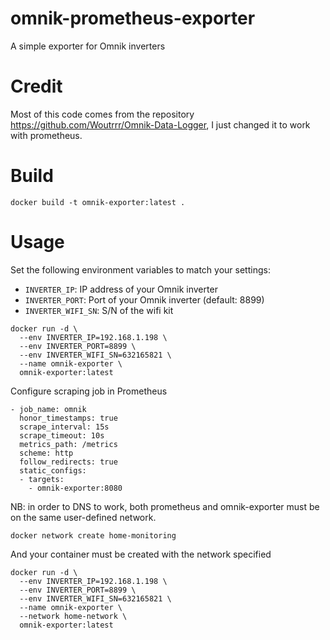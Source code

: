 # omnik-prometheus-exporter
A simple exporter for Omnik inverters

# Credit

Most of this code comes from the repository https://github.com/Woutrrr/Omnik-Data-Logger, I just changed it to work with prometheus.

# Build

```
docker build -t omnik-exporter:latest .
```

# Usage

Set the following environment variables to match your settings:

- `INVERTER_IP`: IP address of your Omnik inverter
- `INVERTER_PORT`: Port of your Omnik inverter (default: 8899)
- `INVERTER_WIFI_SN`: S/N of the wifi kit

```
docker run -d \
  --env INVERTER_IP=192.168.1.198 \
  --env INVERTER_PORT=8899 \
  --env INVERTER_WIFI_SN=632165821 \
  --name omnik-exporter \
  omnik-exporter:latest
```

Configure scraping job in Prometheus

```
- job_name: omnik
  honor_timestamps: true
  scrape_interval: 15s
  scrape_timeout: 10s
  metrics_path: /metrics
  scheme: http
  follow_redirects: true
  static_configs:
  - targets:
    - omnik-exporter:8080
```

NB: in order to DNS to work, both prometheus and omnik-exporter must be on the same user-defined network.

```
docker network create home-monitoring
```

And your container must be created with the network specified

```
docker run -d \
  --env INVERTER_IP=192.168.1.198 \
  --env INVERTER_PORT=8899 \
  --env INVERTER_WIFI_SN=632165821 \
  --name omnik-exporter \
  --network home-network \
  omnik-exporter:latest
```
